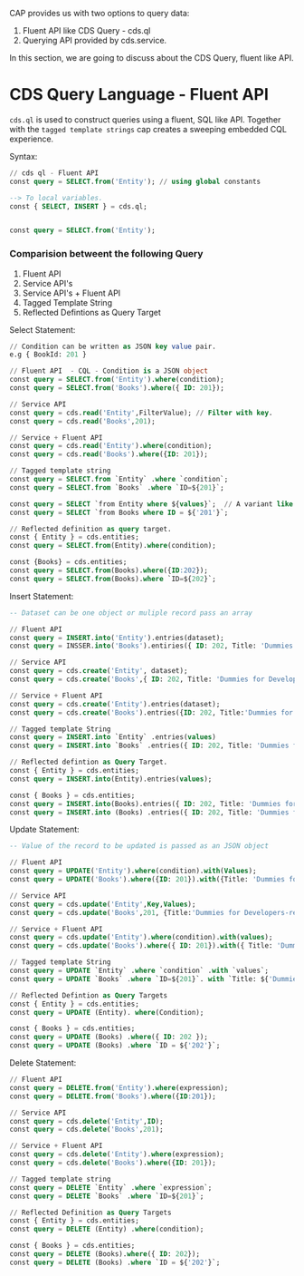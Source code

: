 CAP provides us with two options to query data: 
1. Fluent API like CDS Query - cds.ql 
2. Querying API provided by cds.service. 

In this section, we are going to discuss about the CDS Query, fluent like API. 

# CDS Query Language - Fluent API 

`cds.ql` is used to construct queries using a fluent, SQL like API. Together with the `tagged template strings` cap creates a sweeping embedded CQL experience. 

Syntax: 
```sql
// cds ql - Fluent API
const query = SELECT.from('Entity'); // using global constants 

--> To local variables. 
const { SELECT, INSERT } = cds.ql;


const query = SELECT.from('Entity'); 
```

### Comparision betweent the following Query
1. Fluent API 
2. Service API's 
3. Service API's + Fluent API 
4. Tagged Template String
5. Reflected Defintions as Query Target 

Select Statement: 

```sql
// Condition can be written as JSON key value pair. 
e.g { BookId: 201 }

// Fluent API  - CQL - Condition is a JSON object
const query = SELECT.from('Entity').where(condition);
const query = SELECT.from('Books').where({ ID: 201});

// Service API 
const query = cds.read('Entity',FilterValue); // Filter with key. 
const query = cds.read('Books',201);

// Service + Fluent API
const query = cds.read('Entity').where(condition); 
const query = cds.read('Books').where({ID: 201});

// Tagged template string 
const query = SELECT.from `Entity` .where `condition`;
const query = SELECT.from `Books` .where `ID=${201}`;

const query = SELECT `from Entity where ${values}`;  // A variant like this is also possible
const query = SELECT `from Books where ID = ${'201'}`;

// Reflected definition as query target. 
const { Entity } = cds.entities;
const query = SELECT.from(Entity).where(condition);

const {Books} = cds.entities;
const query = SELECT.from(Books).where({ID:202});
const query = SELECT.from(Books).where `ID=${202}`;


```

Insert Statement: 

```sql 
-- Dataset can be one object or muliple record pass an array 

// Fluent API 
const query = INSERT.into('Entity').entries(dataset);
const query = INSSER.into('Books').entiries({ ID: 202, Title: 'Dummies for Developers'});

// Service API 
const query = cds.create('Entity', dataset);
const query = cds.create('Books',{ ID: 202, Title: 'Dummies for Developers'});

// Service + Fluent API
const query = cds.create('Entity').entries(dataset);
const query = cds.create('Books').entries({ID: 202, Title:'Dummies for Developers'});

// Tagged template String 
const query = INSERT.into `Entity` .entries(values)
const query = INSERT.into `Books` .entries({ ID: 202, Title: 'Dummies for Developers'});

// Reflected defintion as Query Target. 
const { Entity } = cds.entities;
const query = INSERT.into(Entity).entries(values);

const { Books } = cds.entities;
const query = INSERT.into(Books).entries({ ID: 202, Title: 'Dummies for Developers' });
const query = INSERT.into (Books) .entries({ ID: 202, Title: 'Dummies for Developers' });

```

Update Statement: 

```sql
-- Value of the record to be updated is passed as an JSON object

// Fluent API 
const query = UPDATE('Entity').where(condition).with(Values);
const query = UPDATE('Books').where({ID: 201}).with({Title: 'Dummies for Developers-Revised Edition'});

// Service API
const query = cds.update('Entity',Key,Values);
const query = cds.update('Books',201, {Title:'Dummies for Developers-revised edition'});

// Service + Fluent API
const query = cds.update('Entity').where(condition).with(values);
const query = cds.update('Books').where({ ID: 201}).with({ Title: 'Dummies for Developers-Revised Editions'});

// Tagged template String
const query = UPDATE `Entity` .where `condition` .with `values`;
const query = UPDATE `Books` .where `ID=${201}`. with `Title: ${'Dummies for Developers-revised edition'}`

// Reflected Defintion as Query Targets 
const { Entity } = cds.entities;
const query = UPDATE (Entity). where(Condition);

const { Books } = cds.entities;
const query = UPDATE (Books) .where({ ID: 202 });
const query = UPDATE (Books) .where `ID = ${'202'}`;

```

Delete Statement:
```sql
// Fluent API 
const query = DELETE.from('Entity').where(expression);
const query = DELETE.from('Books').where({ID:201});

// Service API 
const query = cds.delete('Entity',ID);
const query = cds.delete('Books',201);

// Service + Fluent API 
const query = cds.delete('Entity').where(expression);
const query = cds.delete('Books').where({ID: 201});

// Tagged template string 
const query = DELETE `Entity` .where `expression`;
const query = DELETE `Books` .where `ID=${201}`;

// Reflected Definition as Query Targets 
const { Entity } = cds.entities;
const query = DELETE (Entity) .where(condition);

const { Books } = cds.entities;
const query = DELETE (Books).where({ ID: 202});
const query = DELETE (Books) .where `ID = ${'202'}`;

```

